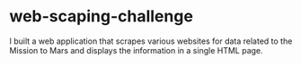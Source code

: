 # web-scaping-challenge

I built a web application that scrapes various websites for data related to the Mission to Mars and displays the information in a single HTML page.
